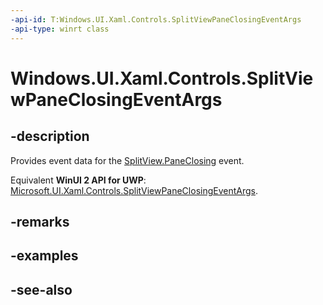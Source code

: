```yaml
---
-api-id: T:Windows.UI.Xaml.Controls.SplitViewPaneClosingEventArgs
-api-type: winrt class
---
```


<!-- Class syntax.
public class SplitViewPaneClosingEventArgs : Windows.UI.Xaml.Controls.ISplitViewPaneClosingEventArgs
-->

# Windows.UI.Xaml.Controls.SplitViewPaneClosingEventArgs

## -description
Provides event data for the [SplitView.PaneClosing](splitview_paneclosing.md) event.

Equivalent **WinUI 2 API for UWP**: [Microsoft.UI.Xaml.Controls.SplitViewPaneClosingEventArgs](/windows/winui/api/microsoft.ui.xaml.controls.splitviewpaneclosingeventargs).

## -remarks

## -examples

## -see-also
